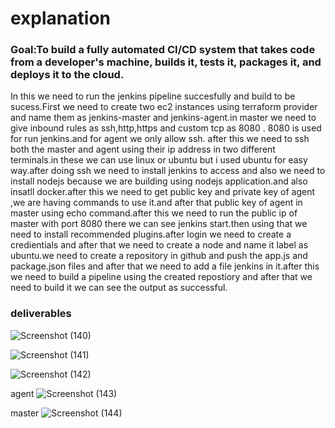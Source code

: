 # explanation
### Goal:To build a fully automated CI/CD system that takes code from a developer's machine, builds it, tests it, packages it, and deploys it to the cloud.

In this we need to run the jenkins pipeline succesfully and build to be sucess.First we need to create two ec2 instances using terraform provider and name them as jenkins-master and jenkins-agent.in master we need to give inbound rules as ssh,http,https and custom tcp as 8080 . 8080 is used for run jenkins.and for agent we only allow ssh.
after this we need to ssh both the master and agent using their ip address in two different terminals.in these we can use linux or ubuntu but i used ubuntu for easy way.after doing ssh we need to install jenkins to access and also we need to install nodejs because we are building using nodejs application.and also insatll docker.after this we need to get public key and private key of agent ,we are having commands to use it.and after that public key of agent in master using echo command.after this we need to run the public ip of master with port 8080 there we can see jenkins start.then using that we need to install recommended plugins.after login we need to create a credientials and after that we need to create a node and name it label as ubuntu.we need to create a repository in github and push the app.js and package.json files and after that we need to add a file jenkins in it.after this we need to build a pipeline using the created repostiory and after that we need to build it we can see the output as successful.


### deliverables

![Screenshot (140)](https://github.com/user-attachments/assets/675d2c69-df0d-46bd-a416-4e356335eab0)

![Screenshot (141)](https://github.com/user-attachments/assets/cb8b09ac-fd26-4bf4-bf63-f4c8c3ad5e30)

![Screenshot (142)](https://github.com/user-attachments/assets/b2f5ae68-ee29-4d37-b1ec-6491ecbdd930)

agent
![Screenshot (143)](https://github.com/user-attachments/assets/4d3065c3-bd97-46a8-bd05-b732e06f03fd)

master
![Screenshot (144)](https://github.com/user-attachments/assets/cece43ab-68fc-40e4-8625-417de621465a)





